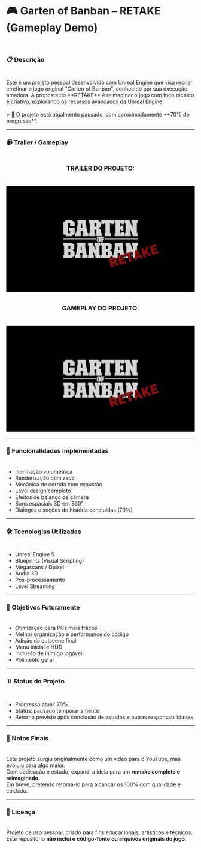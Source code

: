<h1>🎮 Garten of Banban – RETAKE (Gameplay Demo)<br></br></h1>

<h3>📋 Descrição<br></br></h3>
Este é um projeto pessoal desenvolvido com Unreal Engine que visa recriar e refinar o jogo original "Garten of Banban", conhecido por sua execução amadora.  
A proposta do **RETAKE** é reimaginar o jogo com foco técnico e criativo, explorando os recursos avançados da Unreal Engine.
<br></br>
> 🚧 O projeto está atualmente pausado, com aproximadamente **70% de progresso**.

---

<h3>📹 Trailer / Gameplay<br></br></h3>

<h3 align="center"><B>TRAILER DO PROJETO:</B><br></br></h3>

<p align="center">
  <a href="https://drive.google.com/file/d/1vYAnmOYK0P5ijTpx2R1ot3ImZkA5uppv/view?usp=drive_link" target="_blank">
    <img src="Capturas/thumbnail.jpg" alt="Clique para assistir ao trailer" width="600px"/>
  </a>
</p>

##

<h3 align="center"><B>GAMEPLAY DO PROJETO:</B><br></br></h3>

<p align="center">
  <a href="https://drive.google.com/file/d/1BHzMUoDInqMbZhrjKCX1nCHKamM9b41v/view?usp=drive_link" target="_blank">
    <img src="Capturas/thumbnail.jpg" alt="Clique para assistir ao trailer" width="600px"/>
  </a>
</p>

---

<h3>🧩 Funcionalidades Implementadas<br></br></h3>

- Iluminação volumétrica
- Renderização otimizada
- Mecânica de corrida com exaustão
- Level design completo
- Efeitos de balanço de câmera
- Sons espaciais 3D em 360°
- Diálogos e seções de história concluídas (70%)

---

<h3>🛠️ Tecnologias Utilizadas<br></br></h3>

- Unreal Engine 5
- Blueprints (Visual Scripting)
- Megascans / Quixel
- Áudio 3D
- Pós-processamento
- Level Streaming

---

<h3>📌 Objetivos Futuramente<br></br></h3>

- Otimização para PCs mais fracos
- Melhor organização e performance do código
- Adição da cutscene final
- Menu inicial e HUD
- Inclusão de inimigo jogável
- Polimento geral

---

<h3>⏸️ Status do Projeto<br></br></h3>

- Progresso atual: 70%  
- Status: pausado temporariamente  
- Retorno previsto após conclusão de estudos e outras responsabilidades

---

<h3>📝 Notas Finais<br></br></h3>

Este projeto surgiu originalmente como um vídeo para o YouTube, mas evoluiu para algo maior.  
Com dedicação e estudo, expandi a ideia para um **remake completo e reimaginado**.  
Em breve, pretendo retomá-lo para alcançar os 100% com qualidade e cuidado.

---

<h3>📜 Licença<br></br></h3>

Projeto de uso pessoal, criado para fins educacionais, artísticos e técnicos.  
Este repositório **não inclui o código-fonte ou arquivos originais do jogo**.
